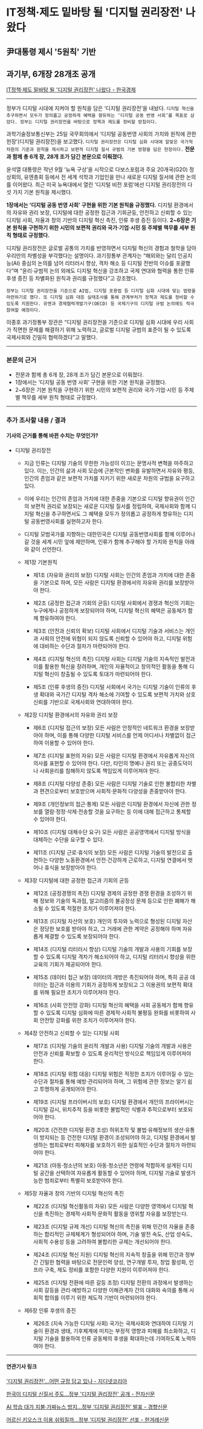 # IT정책·제도 밑바탕 될 '디지털 권리장전' 나왔다
## 尹대통령 제시 '5원칙' 기반
## 과기부, 6개장 28개조 공개
[IT정책·제도 밑바탕 될 '디지털 권리장전' 나왔다 - 한국경제](https://n.news.naver.com/article/newspaper/015/0004896098?date=20230926)

---

정부가 디지털 시대에 지켜야 할 원칙을 담은 ‘디지털 권리장전’을 내놨다. `디지털 혁신을 추구하면서 모두가 정의롭고 공정하게 혜택을 향유하는 ‘디지털 공동 번영 사회’를 목표로 삼았다. 정부는 디지털 권리장전을 바탕으로 정책과 제도를 정비할 방침이다.` 

과학기술정보통신부는 25일 국무회의에서 ‘디지털 공동번영 사회의 가치와 원칙에 관한 헌장’(디지털 권리장전)을 보고했다. `디지털 권리장전은 디지털 심화 시대에 알맞은 국가적 차원의 기준과 원칙을 제시하고 보편적 디지털 질서 규범의 기본 방향을 담은 헌장이다.` **전문과 함께 총 6개 장, 28개 조가 담긴 본문으로 이뤄졌다.**

윤석열 대통령은 작년 9월 ‘뉴욕 구상’을 시작으로 다보스포럼과 주요 20개국(G20) 정상회의, 유엔총회 등에서 전 세계 석학과 기업인을 만나 새로운 디지털 질서에 관한 논의를 이어왔다. 최근 미국 뉴욕대에서 열린 ‘디지털 비전 포럼’에선 디지털 권리장전의 다섯 가지 기본 원칙을 제시했다.

**1장에서는 ‘디지털 공동 번영 사회’ 구현을 위한 기본 원칙을 규정했다.** 디지털 환경에서의 자유와 권리 보장, 디지털에 대한 공정한 접근과 기회균등, 안전하고 신뢰할 수 있는 디지털 사회, 자율과 창의 기반의 디지털 혁신 촉진, 인류 후생 증진 등이다. **2~6장은 기본 원칙을 구현하기 위한 시민의 보편적 권리와 국가·기업·시민 등 주체별 책무를 세부 원칙 형태로 규정했다.**

디지털 권리장전은 글로벌 공통의 가치를 반영하면서 디지털 혁신의 경험과 철학을 담아 우리만의 차별성을 부각했다는 설명이다. 과기정통부 관계자는 “해외와는 달리 인공지능(AI) 중심의 논의를 넘어 리터러시 향상, 격차 해소 등 디지털 전반의 이슈를 포괄했다”며 “윤리·규범적 논의 외에도 디지털 혁신을 강조하고 국제 연대와 협력을 통한 인류 후생 증진 등 차별화된 원칙과 권리를 규정했다”고 강조했다.

`정부는 디지털 권리장전을 기준으로 AI법, 디지털 포용법 등 디지털 심화 시대에 맞는 법령을 마련하기로 했다. 또 디지털 심화 대응 실태조사를 통해 관계부처가 정책과 제도를 정비할 수 있도록 지원한다. 유엔과 경제협력개발기구(OECD) 등 국제기구의 디지털 규범 논의에도 적극 참여할 예정이다.`

이종호 과기정통부 장관은 “디지털 권리장전을 기준으로 디지털 심화 시대에 우리 사회가 직면한 문제를 해결하기 위해 노력하고, 글로벌 디지털 규범의 표준이 될 수 있도록 국제사회와 긴밀히 협력하겠다”고 말했다.


---

### 본문의 근거 
* 전문과 함께 총 6개 장, 28개 조가 담긴 본문으로 이뤄졌다.
* 1장에서는 ‘디지털 공동 번영 사회’ 구현을 위한 기본 원칙을 규정했다. 
* 2~6장은 기본 원칙을 구현하기 위한 시민의 보편적 권리와 국가·기업·시민 등 주체별 책무를 세부 원칙 형태로 규정했다.
---

### 추가 조사할 내용 / 결과 
#### 기사의 근거를 통해 바뀐 수치는 무엇인가?
* 디지털 권리장전
    * 지금 인류는 디지털 기술의 무한한 가능성이 이끄는 문명사적 변혁을 마주하고 있다. 이는, 인간의 삶과 사회 모습에 근본적인 변화를 유발하면서 자유와 평등, 인간의 존엄과 같은 보편적 가치를 지키기 위한 새로운 차원의 규범을 요구하고 있다.
    * 이에 우리는 인간의 존엄과 가치에 대한 존중을 기본으로 디지털 향유권이 인간의 보편적 권리로 보장되는 새로운 디지털 질서를 정립하여, 국제사회와 함께 디지털 혁신을 추구하면서도 그 혜택을 모두가 정의롭고 공정하게 향유하는 디지털 공동번영사회를 실현하고자 한다.
    * 디지털 모범국가를 지향하는 대한민국은 디지털 공동번영사회를 함께 이루어나갈 것을 세계 시민 앞에 제안하며, 인류가 함께 추구해야 할 가치와 원칙을 아래와 같이 선언한다.

    * 제1장 기본원칙

        * 제1조 (자유와 권리의 보장) 디지털 사회는 인간의 존엄과 가치에 대한 존중을 기본으로 하며, 모든 사람은 디지털 환경에서의 자유와 권리를 보장받아야 한다.

        * 제2조 (공정한 접근과 기회의 균등) 디지털 사회에서 경쟁과 혁신의 기회는 누구에게나 공정하게 보장되어야 하며, 디지털 혁신의 혜택은 공동체가 함께 향유하여야 한다.

        * 제3조 (안전과 신뢰의 확보) 디지털 사회에서 디지털 기술과 서비스는 개인과 사회의 안전에 위협이 되지 않도록 신뢰할 수 있어야 하고, 디지털 위험에 대비하는 수단과 절차가 마련되어야 한다.

        * 제4조 (디지털 혁신의 촉진) 디지털 사회는 디지털 기술의 지속적인 발전과 이를 활용한 혁신을 장려하며, 개인의 자율적이고 창의적인 활동을 통해 디지털 혁신이 창출될 수 있도록 토대가 마련되어야 한다.

        * 제5조 (인류 후생의 증진) 디지털 사회에서 국가는 디지털 기술이 인류의 후생 확대와 국가간 디지털 격차 해소에 기여할 수 있도록 보편적 가치와 상호 신뢰를 기반으로 국제사회와 연대하여야 한다.

    * 제2장 디지털 환경에서의 자유와 권리 보장

        * 제6조 (디지털 접근의 보장) 모든 사람은 안정적인 네트워크 환경을 보장받아야 하며, 이를 통해 다양한 디지털 서비스를 언제 어디서나 차별없이 접근하여 이용할 수 있어야 한다.

        * 제7조 (디지털 표현의 자유) 모든 사람은 디지털 환경에서 자유롭게 자신의 의사를 표현할 수 있어야 한다. 다만, 타인의 명예나 권리 또는 공중도덕이나 사회윤리를 침해하지 않도록 책임있게 이루어져야 한다.

        * 제8조 (디지털 다양성 존중) 모든 사람은 디지털 기술로 인한 불합리한 차별과 편견으로부터 보호받으며 사회적·문화적 다양성을 존중받아야 한다.

        * 제9조 (개인정보의 접근·통제) 모든 사람은 디지털 환경에서 자신에 관한 정보를 열람·정정·삭제·전송할 것을 요구하는 등 이에 대해 접근하고 통제할 수 있어야 한다.

        * 제10조 (디지털 대체수단 요구) 모든 사람은 공공영역에서 디지털 방식을 대체하는 수단을 요구할 수 있다.

        * 제11조 (디지털 근로·휴식의 보장) 모든 사람은 디지털 기술의 발전으로 출현하는 다양한 노동환경에서 안전·건강하게 근로하고, 디지털 연결에서 벗어나 휴식을 보장받아야 한다.

    * 제3장 디지털에 대한 공정한 접근과 기회의 균등

        * 제12조 (공정경쟁의 촉진) 디지털 경제의 공정한 경쟁 환경을 조성하기 위해 정보와 기술의 독과점, 알고리즘의 불공정성 문제 등으로 인한 폐해가 해소될 수 있도록 적절한 조치가 이루어져야 한다.

        * 제13조 (디지털 자산의 보호) 개인의 투자와 노력으로 형성된 디지털 자산은 정당한 보호를 받아야 하고, 그 거래에 관한 계약은 공정해야 하며 자유롭게 체결할 수 있도록 보장되어야 한다.

        * 제14조 (디지털 리터러시 향상) 디지털 기술의 개발과 사용의 기회를 보장할 수 있도록 디지털 격차가 해소되어야 하고, 디지털 리터러시 향상을 위한 교육의 기회가 제공되어야 한다.

        * 제15조 (데이터 접근 보장) 데이터의 개방은 촉진되어야 하며, 특히 공공 데이터는 접근과 이용의 기회가 공정하게 보장되고 그 이용권의 보편적 확대를 위해 필요한 조치가 이루어져야 한다.

        * 제16조 (사회 안전망 강화) 디지털 혁신의 혜택을 사회 공동체가 함께 향유할 수 있도록 디지털 심화에 따른 경제적·사회적 불평등 완화를 비롯하여 사회 안전망 강화를 위한 조치가 이루어져야 한다.

    * 제4장 안전하고 신뢰할 수 있는 디지털 사회

        * 제17조 (디지털 기술의 윤리적 개발과 사용) 디지털 기술의 개발과 사용은 안전과 신뢰를 확보할 수 있도록 윤리적인 방식으로 책임있게 이루어져야 한다.

        * 제18조 (디지털 위험 대응) 디지털 위험은 적정한 조치가 이루어질 수 있는 수단과 절차를 통해 예방·관리되어야 하며, 그 위험에 관한 정보는 알기 쉽고 투명하게 공개되어야 한다.
        
        * 제19조 (디지털 프라이버시의 보호) 디지털 환경에서 개인의 프라이버시는 디지털 감시, 위치추적 등을 비롯한 불법적인 식별과 추적으로부터 보호되어야 한다.

        * 제20조 (건전한 디지털 환경 조성) 허위조작 및 불법·유해정보의 생산·유통이 방지되는 등 건전한 디지털 환경이 조성되어야 하고, 디지털 환경에서 발생하는 범죄로부터 피해자를 보호하기 위한 실효적인 수단과 절차가 마련되어야 한다.

        * 제21조 (아동·청소년의 보호) 아동·청소년은 연령에 적합하게 설계된 디지털 공간을 선택하여 자유롭게 활동할 수 있어야 하며, 디지털 기술로 발생가능한 범죄로부터 특별히 보호받아야 한다.

    * 제5장 자율과 창의 기반의 디지털 혁신의 촉진

        * 제22조 (디지털 혁신활동의 자유) 모든 사람은 다양한 영역에서 디지털 혁신을 촉진하는 경제적·사회적·문화적 활동을 영위할 자유를 보장받는다.

        * 제23조 (디지털 규제 개선) 디지털 혁신의 촉진을 위해 민간의 자율을 존중하는 합리적인 규제체계가 형성되어야 하며, 기술 발전 속도, 산업 성숙도, 사회적 수용성 등을 고려하여 불합리한 규제는 개선되어야 한다.

        * 제24조 (디지털 혁신 지원) 디지털 혁신의 지속적 창출을 위해 민간과 정부 간 긴밀한 협력을 바탕으로 전문인력 양성, 연구개발 투자, 창업 활성화, 인프라 구축, 제도 정비를 포함한 다양한 지원이 이루어져야 한다.

        * 제25조 (디지털 전환에 따른 갈등 조정) 디지털 전환의 과정에서 발생하는 사회 갈등을 관리·예방하고 다양한 이해관계자 간의 대화와 숙의를 통해 사회적 합의를 이루기 위한 제도적 기반이 마련되어야 한다.

    * 제6장 인류 후생의 증진

        * 제26조 (지속 가능한 디지털 사회) 국가는 국제사회와 연대하여 디지털 기술이 환경과 생태, 기후체계에 미치는 부정적 영향과 피해를 최소화하고, 디지털 기술을 활용하여 인류 공동체의 후생을 확대하는데 기여하도록 노력하여야 한다.


--- 
#### 연관기사 링크

['디지털 권리장전'…어떤 규정 담고 있나 - 지디넷코리아](https://zdnet.co.kr/view/?no=20230925143239)

[한국이 디지털 신질서 주도…정부 '디지털 권리장전' 공개 - 전자신문](https://www.etnews.com/20230925000275)

[AI 학습 대가 지불·가짜뉴스 방지…정부 ‘디지털 권리장전’ 발표 - 경향신문](https://m.khan.co.kr/it/it-general/article/202309252059015)

[어르신 키오스크 이용 쉬워질까…정부 ‘디지털 권리장전’ 선포 - 한겨례신문](https://www.hani.co.kr/arti/economy/it/1110059.html)